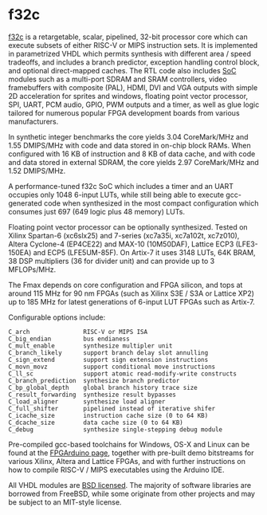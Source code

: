 # f32c

[f32c](/rtl/cpu/README.md) is a retargetable, scalar, pipelined, 32-bit processor core which
can execute subsets of either RISC-V or MIPS instruction sets.
It is implemented in parametrized VHDL which permits synthesis with
different area / speed tradeoffs, and includes a branch predictor,
exception handling control block, and optional direct-mapped caches.
The RTL code also includes [SoC](/rtl/soc/README.md) modules such as a 
multi-port SDRAM and SRAM controllers, video framebuffers with composite (PAL),
HDMI, DVI and VGA outputs with simple 2D acceleration for sprites and windows,
floating point vector processor, SPI, UART, PCM audio, GPIO, PWM outputs and a 
timer, as well as glue logic tailored for numerous popular FPGA development boards 
from various manufacturers.

In synthetic integer benchmarks the core yields 3.04 CoreMark/MHz
and 1.55 DMIPS/MHz with code and data stored in on-chip block RAMs.
When configured with 16 KB of instruction and 8 KB of data cache,
and with code and data stored in external SDRAM, the core yields
2.97 CoreMark/MHz and 1.52 DMIPS/MHz.

A performance-tuned f32c SoC which includes a timer
and an UART occupies only 1048 6-input LUTs, while still being able to
execute gcc-generated code when synthesized in the most compact
configuration which consumes just 697 (649 logic plus 48 memory) LUTs.

Floating point vector processor can be optionally synthesized.
Tested on Xilinx Spartan-6 (xc6slx25) and 7-series (xc7a35i, xc7a102t, xc7z010),
Altera Cyclone-4 (EP4CE22) and MAX-10 (10M50DAF), Lattice ECP3 (LFE3-150EA) 
and ECP5 (LFE5UM-85F). On Artix-7 it uses 3148 LUTs, 64K BRAM,
38 DSP multipliers (36 for divider unit) and can provide up to 3 MFLOPs/MHz.

The Fmax depends on core configuration and FPGA silicon, and tops at
around 115 MHz for 90 nm FPGAs (such as Xilinx S3E / S3A or Lattice XP2)
up to 185 MHz for latest generations of 6-input LUT FPGAs such as
Artix-7.

Configurable options include:

```
C_arch               RISC-V or MIPS ISA
C_big_endian         bus endianess
C_mult_enable        synthesize multipler unit
C_branch_likely      support branch delay slot annulling
C_sign_extend        support sign extension instructions
C_movn_movz          support conditional move instructions
C_ll_sc              support atomic read-modify-write constructs
C_branch_prediction  synthesize branch predictor
C_bp_global_depth    global branch history trace size
C_result_forwarding  synthesize result bypasses
C_load_aligner 	     synthesize load aligner
C_full_shifter 	     pipelined instead of iterative shifer
C_icache_size        instruction cache size (0 to 64 KB)
C_dcache_size        data cache size (0 to 64 KB)
C_debug              synthesize single-stepping debug module
```

Pre-compiled gcc-based toolchains for Windows, OS-X and Linux can be
found at the [FPGArduino page](http://www.nxlab.fer.hr/fpgarduino),
together with pre-built demo bitstreams for various Xilinx, Altera
and Lattice FPGAs, and with further instructions on how to compile
RISC-V / MIPS executables using the Arduino IDE.

All VHDL modules are [BSD licensed](LICENSE).  The majority of software
libraries are borrowed from FreeBSD, while some originate from other
projects and may be subject to an MIT-style license.
